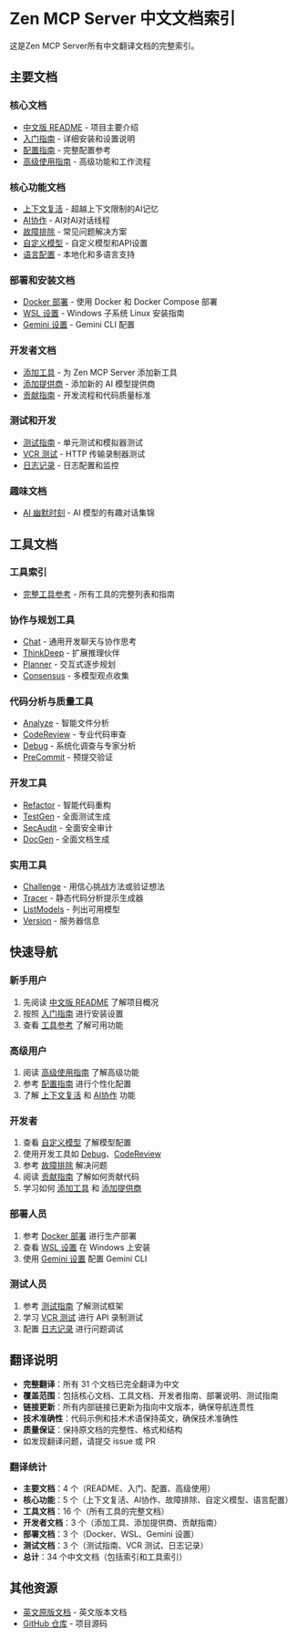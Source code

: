 # Zen MCP Server 中文文档索引

这是Zen MCP Server所有中文翻译文档的完整索引。

## 主要文档

### 核心文档
- [中文版 README](../README-zh.md) - 项目主要介绍
- [入门指南](getting-started-zh.md) - 详细安装和设置说明
- [配置指南](configuration-zh.md) - 完整配置参考
- [高级使用指南](advanced-usage-zh.md) - 高级功能和工作流程

### 核心功能文档
- [上下文复活](context-revival-zh.md) - 超越上下文限制的AI记忆
- [AI协作](ai-collaboration-zh.md) - AI对AI对话线程
- [故障排除](troubleshooting-zh.md) - 常见问题解决方案
- [自定义模型](custom_models-zh.md) - 自定义模型和API设置
- [语言配置](locale-configuration-zh.md) - 本地化和多语言支持

### 部署和安装文档
- [Docker 部署](docker-deployment-zh.md) - 使用 Docker 和 Docker Compose 部署
- [WSL 设置](wsl-setup-zh.md) - Windows 子系统 Linux 安装指南
- [Gemini 设置](gemini-setup-zh.md) - Gemini CLI 配置

### 开发者文档
- [添加工具](adding_tools-zh.md) - 为 Zen MCP Server 添加新工具
- [添加提供商](adding_providers-zh.md) - 添加新的 AI 模型提供商
- [贡献指南](contributions-zh.md) - 开发流程和代码质量标准

### 测试和开发
- [测试指南](testing-zh.md) - 单元测试和模拟器测试
- [VCR 测试](vcr-testing-zh.md) - HTTP 传输录制器测试
- [日志记录](logging-zh.md) - 日志配置和监控

### 趣味文档
- [AI 幽默时刻](ai_banter-zh.md) - AI 模型的有趣对话集锦

## 工具文档

### 工具索引
- [完整工具参考](tools-zh.md) - 所有工具的完整列表和指南

### 协作与规划工具
- [Chat](tools/chat-zh.md) - 通用开发聊天与协作思考
- [ThinkDeep](tools/thinkdeep-zh.md) - 扩展推理伙伴
- [Planner](tools/planner-zh.md) - 交互式逐步规划
- [Consensus](tools/consensus-zh.md) - 多模型观点收集

### 代码分析与质量工具
- [Analyze](tools/analyze-zh.md) - 智能文件分析
- [CodeReview](tools/codereview-zh.md) - 专业代码审查
- [Debug](tools/debug-zh.md) - 系统化调查与专家分析
- [PreCommit](tools/precommit-zh.md) - 预提交验证

### 开发工具
- [Refactor](tools/refactor-zh.md) - 智能代码重构
- [TestGen](tools/testgen-zh.md) - 全面测试生成
- [SecAudit](tools/secaudit-zh.md) - 全面安全审计
- [DocGen](tools/docgen-zh.md) - 全面文档生成

### 实用工具
- [Challenge](tools/challenge-zh.md) - 用信心挑战方法或验证想法
- [Tracer](tools/tracer-zh.md) - 静态代码分析提示生成器
- [ListModels](tools/listmodels-zh.md) - 列出可用模型
- [Version](tools/version-zh.md) - 服务器信息

## 快速导航

### 新手用户
1. 先阅读 [中文版 README](../README-zh.md) 了解项目概况
2. 按照 [入门指南](getting-started-zh.md) 进行安装设置
3. 查看 [工具参考](tools-zh.md) 了解可用功能

### 高级用户
1. 阅读 [高级使用指南](advanced-usage-zh.md) 了解高级功能
2. 参考 [配置指南](configuration-zh.md) 进行个性化配置
3. 了解 [上下文复活](context-revival-zh.md) 和 [AI协作](ai-collaboration-zh.md) 功能

### 开发者
1. 查看 [自定义模型](custom_models-zh.md) 了解模型配置
2. 使用开发工具如 [Debug](tools/debug-zh.md)、[CodeReview](tools/codereview-zh.md)
3. 参考 [故障排除](troubleshooting-zh.md) 解决问题
4. 阅读 [贡献指南](contributions-zh.md) 了解如何贡献代码
5. 学习如何 [添加工具](adding_tools-zh.md) 和 [添加提供商](adding_providers-zh.md)

### 部署人员
1. 参考 [Docker 部署](docker-deployment-zh.md) 进行生产部署
2. 查看 [WSL 设置](wsl-setup-zh.md) 在 Windows 上安装
3. 使用 [Gemini 设置](gemini-setup-zh.md) 配置 Gemini CLI

### 测试人员
1. 参考 [测试指南](testing-zh.md) 了解测试框架
2. 学习 [VCR 测试](vcr-testing-zh.md) 进行 API 录制测试
3. 配置 [日志记录](logging-zh.md) 进行问题调试

## 翻译说明

- **完整翻译**：所有 31 个文档已完全翻译为中文
- **覆盖范围**：包括核心文档、工具文档、开发者指南、部署说明、测试指南
- **链接更新**：所有内部链接已更新为指向中文版本，确保导航连贯性
- **技术准确性**：代码示例和技术术语保持英文，确保技术准确性
- **质量保证**：保持原文档的完整性、格式和结构
- 如发现翻译问题，请提交 issue 或 PR

### 翻译统计
- **主要文档**：4 个（README、入门、配置、高级使用）
- **核心功能**：5 个（上下文复活、AI协作、故障排除、自定义模型、语言配置）
- **工具文档**：16 个（所有工具的完整文档）
- **开发者文档**：3 个（添加工具、添加提供商、贡献指南）
- **部署文档**：3 个（Docker、WSL、Gemini 设置）
- **测试文档**：3 个（测试指南、VCR 测试、日志记录）
- **总计**：34 个中文文档（包括索引和工具索引）

## 其他资源

- [英文原版文档](../README.md) - 英文版本文档
- [GitHub 仓库](https://github.com/BeehiveInnovations/zen-mcp-server) - 项目源码
